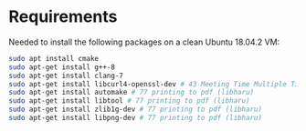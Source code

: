 # Requirements

Needed to install the following packages on a clean Ubuntu 18.04.2 VM:

~~~sh
sudo apt install cmake
sudo apt-get install g++-8
sudo apt-get install clang-7
sudo apt-get install libcurl4-openssl-dev # 43 Meeting Time Multiple Timezones
sudo apt-get install automake # 77 printing to pdf (libharu)
sudo apt-get install libtool # 77 printing to pdf (libharu)
sudo apt-get install zlib1g-dev # 77 printing to pdf (libharu)
sudo apt-get install libpng-dev # 77 printing to pdf (libharu)
~~~

